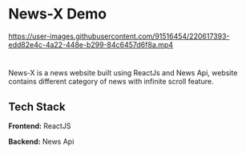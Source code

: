 
# News-X Demo






https://user-images.githubusercontent.com/91516454/220617393-edd82e4c-4a22-448e-b299-84c6457d6f8a.mp4


#
News-X is a news website built using ReactJs and News Api, website contains different
category of news with infinite scroll feature.



## Tech Stack

**Frontend:** ReactJS

**Backend:** News Api



